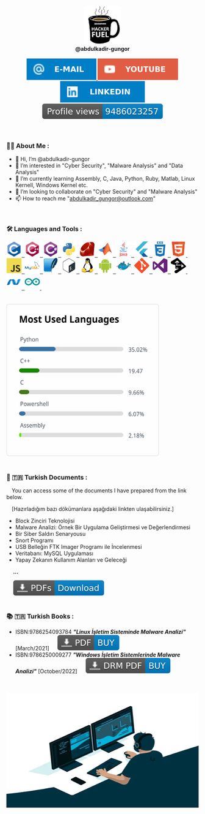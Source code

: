 <div id="user" align="center">
  <br />
  <div id="user_icon">
    <a href="#">
    <img src="coffee.webp" width="100"/>
    </a>
  </div>
  <div id="user_name">  <b>@abdulkadir-gungor</b> </div>
  <br />
  <div id="user_badges">
    <a href="mailto:abdulkadir_gungor@outlook.com">
      <img src="E--Mail-blue.svg" alt="E-mail Badge"/>
    </a>
    <a href="https://www.youtube.com/channel/UCw8LW6znw5wYQsRP6tJrUpA">
      <img src="YouTube-red.svg" alt="Youtube Badge"/>
    </a>
    <a href="#">
      <img src="LinkedIn-blue.svg" alt="LinkedIn Badge"/>
    </a>
  </div>
  <div id="user_views">
     <a href="#">
      <img src="pv.svg" alt=""/>
     </a>
  <div>
  <br />
</div>



<div id="middle" align="left">
<br />

### :man_technologist: About Me : 
- 👋 Hi, I’m @abdulkadir-gungor
- 👀 I’m interested in "Cyber Security", "Malware Analysis" and "Data Analysis"
- 🌱 I’m currently learning Assembly, C, Java, Python, Ruby, Matlab, Linux Kernell, Windows Kernel etc.
- 💞️ I’m looking to collaborate on "Cyber Security" and "Malware Analysis"
- 📫 How to reach me "abdulkadir_gungor@outlook.com"

<br />

### :hammer_and_wrench: Languages and Tools :
<div>
  <a href="#">
  <img src="c-original.svg" title="C" alt="C" width="40" height="40"/>&nbsp;
  </a>
  <a href="#">
  <img src="cplusplus-original.svg" title="C++" alt="C++" width="40" height="40"/>&nbsp;
  </a>
  <a href="#">
    <img src="csharp-original.svg" title="C#" alt="C#" width="40" height="40"/>&nbsp;
  </a>
  <a href="#">
    <img src="python-original.svg" title="Python" alt="Python" width="40" height="40"/>&nbsp;
  </a>
  <a href="#">
    <img src="ruby-original.svg" title="Ruby" alt="Ruby" width="40" height="40"/>&nbsp;
  </a>
  <a href="#">
    <img src="matlab-original.svg" title="Matlab" alt="Matlab" width="40" height="40"/>&nbsp;
  </a>
  <a href="#">
    <img src="java-original-wordmark.svg" title="Java" alt="Java" width="40" height="40"/>&nbsp;
  </a>
  <a href="#">
    <img src="flutter-original.svg" title="Flutter" alt="Flutter" width="40" height="40"/>&nbsp;
  </a>
  <a href="#">
    <img src="css3-plain-wordmark.svg"  title="CSS3" alt="CSS" width="40" height="40"/>&nbsp;
  </a>
  <a href="#">
    <img src="html5-original.svg" title="HTML5" alt="HTML" width="40" height="40"/>&nbsp;
  </a>
  <a href="#">
    <img src="javascript-original.svg" title="JavaScript" alt="JavaScript" width="40" height="40"/>&nbsp;
  </a>
  <a href="#">
    <img src="mysql-original-wordmark.svg" title="MySQL"  alt="MySQL" width="40" height="40"/>&nbsp;
  </a>
  <a href="#">
    <img src="sqlite-original.svg" title="SQLite" alt="SQLite" width="40" height="40"/>&nbsp;
  </a>
  <a href="#">
    <img src="bash-original.svg" title="Bash" alt="Bash" width="40" height="40"/>&nbsp;
  </a>
  <a href="#">
    <img src="linux-original.svg" title="Linux" alt="Linux" width="40" height="40"/>&nbsp;
  </a>
  <a href="#">
    <img src="android-original.svg" title="Spring" alt="Spring" width="40" height="40"/>&nbsp;
  </a>
  <a href="#">
    <img src="docker-original.svg" title="Docker" alt="Docker" width="40" height="40"/>&nbsp;
  </a>
  <a href="#">
    <img src="git-original.svg" title="Git"  alt="Git" width="40" height="40"/>&nbsp;
  </a>
  <a href="#">
    <img src="visualstudio-plain.svg" title="Visual Studio" alt="Visual Studio" width="40" height="40"/>&nbsp;
  </a>
  <a href="#">
    <img src="jetbrains-plain.svg" title="Jetbrains" alt="Jetbrains" width="40" height="40"/>&nbsp;
  </a>
  <a href="#">
    <img src="dot-net-original.svg" title=".NET" alt=".NET" width="40" height="40"/>&nbsp;
  </a>
  <a href="#">
    <img src="arduino-original.svg" title="Ardunio" alt="Ardunio" width="40" height="40"/>&nbsp;
  </a>
</div>
  
<br />  
<br />

  <div id="statistics">
    <a href="#">
      <img src="Statistics.svg" width="400" height="400"/>
    </a>
  </div>

<br />

### 📝 🇹🇷   Turkish Documents :
  &emsp;You can access some of the documents I have prepared from the link below.
  
  &emsp;[Hazırladığım bazı dökümanlara aşağıdaki linkten ulaşabilirsiniz.]
   
   - Block Zinciri Teknolojisi
   - Malware Analizi: Örnek Bir Uygulama Geliştirmesi ve Değerlendirmesi
   - Bir Siber Saldırı Senaryousu
   - Snort Programı
   - USB Belleğin FTK Imager Programı ile İncelenmesi
   - Veritabanı: MySQL Uygulaması
   - Yapay Zekanın Kullanım Alanları ve Geleceği
   
  &emsp; ***...***
   
  <div id="document_1">
    &emsp;
    <a href="https://drive.google.com/drive/folders/1AAANN1BNvaOu3rdJ6nIcyXJ2fXl6bc1o">
      <img src="PDFs-Download-blue.svg" alt="Documents"/>
    </a>
<br />
<br />

### 📚 🇹🇷   Turkish Books :
  - ISBN:9786254093784 ***"Linux İşletim Sisteminde Malware Analizi"*** [March/2021] &emsp; 
    <a href="https://play.google.com/store/books/details/?id=GWMhEAAAQBAJ">
      <img src="PDF-BUY-blue.svg" alt="Book"/>
    </a>
  - ISBN:9786250009277 ***"Windows İşletim Sistemlerinde Malware Analizi"*** [October/2022] &emsp; 
    <a href="https://play.google.com/store/books/details?id=u0CLEAAAQBAJ">
      <img src="DRM PDF-BUY-blue.svg" alt="Book"/>
    </a>
    
<br />
<br />

<div id="bottom" align="center">
  <a href="#">
    <img src="coder.webp" width="600" height="300"/>
 </a>
</div>
